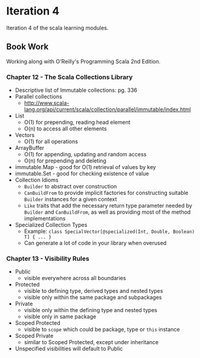 # Iteration 4
Iteration 4 of the scala learning modules.

## Book Work
Working along with O'Reilly's Programming Scala 2nd Edition.

### Chapter 12 - The Scala Collections Library
- Descriptive list of Immutable collections: pg. 336
- Parallel collections
  - http://www.scala-lang.org/api/current/scala/collection/parallel/immutable/index.html
- List
  - O(1) for prepending, reading head element
  - O(n) to access all other elements
- Vectors
  - O(1) for all operations
- ArrayBuffer
  - O(1) for appending, updating and random access
  - O(n) for prepending and deleting
- immutable.Map - good for O(1) retrieval of values by key
- immutable.Set - good for checking existence of value
- Collection Idioms
  - `Builder` to abstract over construction
  - `CanBuildFrom` to provide implicit factories for constructing suitable `Builder` instances for a given context
  - `Like` traits that add the necessary return type parameter needed by `Builder` and `CanBuildFrom`, as well as providing most of the method implementations
- Specialized Collection Types
  - Example: `class SpecialVector[@specialized(Int, Double, Boolean) T] { ... }`
  - Can generate a lot of code in your library when overused

### Chapter 13 - Visibility Rules
- Public
  - visible everywhere across all boundaries
- Protected
  - visible to defining type, derived types and nested types
  - visible only within the same package and subpackages
- Private
  - visible only within the defining type and nested types
  - visible only in same package
- Scoped Protected
  - visible to `scope` which could be package, type or `this` instance
- Scoped Private
  - similar to Scoped Protected, except under inheritance
- Unspecified visibilities will default to Public
